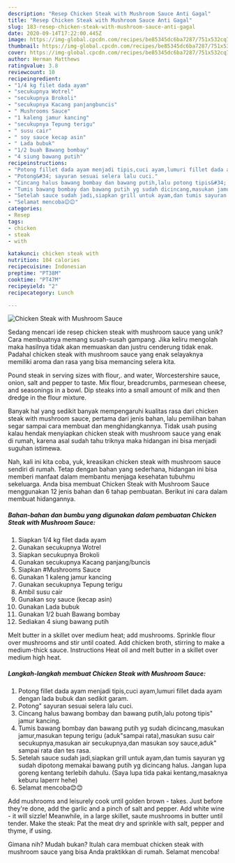 ```yaml
---
description: "Resep Chicken Steak with Mushroom Sauce Anti Gagal"
title: "Resep Chicken Steak with Mushroom Sauce Anti Gagal"
slug: 183-resep-chicken-steak-with-mushroom-sauce-anti-gagal
date: 2020-09-14T17:22:00.445Z
image: https://img-global.cpcdn.com/recipes/be85345dc6ba7287/751x532cq70/chicken-steak-with-mushroom-sauce-foto-resep-utama.jpg
thumbnail: https://img-global.cpcdn.com/recipes/be85345dc6ba7287/751x532cq70/chicken-steak-with-mushroom-sauce-foto-resep-utama.jpg
cover: https://img-global.cpcdn.com/recipes/be85345dc6ba7287/751x532cq70/chicken-steak-with-mushroom-sauce-foto-resep-utama.jpg
author: Herman Matthews
ratingvalue: 3.8
reviewcount: 10
recipeingredient:
- "1/4 kg filet dada ayam"
- "secukupnya Wotrel"
- "secukupnya Brokoli"
- "secukupnya Kacang panjangbuncis"
- " Mushrooms Sauce"
- "1 kaleng jamur kancing"
- "secukupnya Tepung terigu"
- " susu cair"
- " soy sauce kecap asin"
- " Lada bubuk"
- "1/2 buah Bawang bombay"
- "4 siung bawang putih"
recipeinstructions:
- "Potong fillet dada ayam menjadi tipis,cuci ayam,lumuri fillet dada ayam dengan lada bubuk dan sedikit garam."
- "Potong&#34; sayuran sesuai selera lalu cuci."
- "Cincang halus bawang bombay dan bawang putih,lalu potong tipis&#34; jamur kancing."
- "Tumis bawang bombay dan bawang putih yg sudah dicincang,masukan jamur,masukan tepung terigu (aduk&#34;sampai rata),masukan susu cair secukupnya,masukan air secukupnya,dan masukan soy sauce,aduk&#34; sampai rata dan tes rasa."
- "Setelah sauce sudah jadi,siapkan grill untuk ayam,dan tumis sayuran yg sudah dipotong memakai bawang putih yg dicincang halus. Jangan lupa goreng kentang terlebih dahulu. (Saya lupa tida pakai kentang,masaknya keburu laperrr hehe)"
- "Selamat mencoba😊😊"
categories:
- Resep
tags:
- chicken
- steak
- with

katakunci: chicken steak with 
nutrition: 104 calories
recipecuisine: Indonesian
preptime: "PT38M"
cooktime: "PT47M"
recipeyield: "2"
recipecategory: Lunch

---
```



![Chicken Steak with Mushroom Sauce](https://img-global.cpcdn.com/recipes/be85345dc6ba7287/751x532cq70/chicken-steak-with-mushroom-sauce-foto-resep-utama.jpg)

Sedang mencari ide resep chicken steak with mushroom sauce yang unik? Cara membuatnya memang susah-susah gampang. Jika keliru mengolah maka hasilnya tidak akan memuaskan dan justru cenderung tidak enak. Padahal chicken steak with mushroom sauce yang enak selayaknya memiliki aroma dan rasa yang bisa memancing selera kita.

Pound steak in serving sizes with flour,. and water, Worcestershire sauce, onion, salt and pepper to taste. Mix flour, breadcrumbs, parmesean cheese, and seasonings in a bowl. Dip steaks into a small amount of milk and then dredge in the flour mixture.

Banyak hal yang sedikit banyak mempengaruhi kualitas rasa dari chicken steak with mushroom sauce, pertama dari jenis bahan, lalu pemilihan bahan segar sampai cara membuat dan menghidangkannya. Tidak usah pusing kalau hendak menyiapkan chicken steak with mushroom sauce yang enak di rumah, karena asal sudah tahu triknya maka hidangan ini bisa menjadi suguhan istimewa.


Nah, kali ini kita coba, yuk, kreasikan chicken steak with mushroom sauce sendiri di rumah. Tetap dengan bahan yang sederhana, hidangan ini bisa memberi manfaat dalam membantu menjaga kesehatan tubuhmu sekeluarga. Anda bisa membuat Chicken Steak with Mushroom Sauce menggunakan 12 jenis bahan dan 6 tahap pembuatan. Berikut ini cara dalam membuat hidangannya.

<!--inarticleads1-->

##### Bahan-bahan dan bumbu yang digunakan dalam pembuatan Chicken Steak with Mushroom Sauce:

1. Siapkan 1/4 kg filet dada ayam
1. Gunakan secukupnya Wotrel
1. Siapkan secukupnya Brokoli
1. Gunakan secukupnya Kacang panjang/buncis
1. Siapkan  #Mushrooms Sauce
1. Gunakan 1 kaleng jamur kancing
1. Gunakan secukupnya Tepung terigu
1. Ambil  susu cair
1. Gunakan  soy sauce (kecap asin)
1. Gunakan  Lada bubuk
1. Gunakan 1/2 buah Bawang bombay
1. Sediakan 4 siung bawang putih


Melt butter in a skillet over medium heat; add mushrooms. Sprinkle flour over mushrooms and stir until coated. Add chicken broth, stirring to make a medium-thick sauce. Instructions Heat oil and melt butter in a skillet over medium high heat. 

<!--inarticleads2-->

##### Langkah-langkah membuat Chicken Steak with Mushroom Sauce:

1. Potong fillet dada ayam menjadi tipis,cuci ayam,lumuri fillet dada ayam dengan lada bubuk dan sedikit garam.
1. Potong&#34; sayuran sesuai selera lalu cuci.
1. Cincang halus bawang bombay dan bawang putih,lalu potong tipis&#34; jamur kancing.
1. Tumis bawang bombay dan bawang putih yg sudah dicincang,masukan jamur,masukan tepung terigu (aduk&#34;sampai rata),masukan susu cair secukupnya,masukan air secukupnya,dan masukan soy sauce,aduk&#34; sampai rata dan tes rasa.
1. Setelah sauce sudah jadi,siapkan grill untuk ayam,dan tumis sayuran yg sudah dipotong memakai bawang putih yg dicincang halus. Jangan lupa goreng kentang terlebih dahulu. (Saya lupa tida pakai kentang,masaknya keburu laperrr hehe)
1. Selamat mencoba😊😊


Add mushrooms and leisurely cook until golden brown - takes. Just before they&#39;re done, add the garlic and a pinch of salt and pepper. Add white wine - it will sizzle! Meanwhile, in a large skillet, saute mushrooms in butter until tender. Make the steak: Pat the meat dry and sprinkle with salt, pepper and thyme, if using. 

Gimana nih? Mudah bukan? Itulah cara membuat chicken steak with mushroom sauce yang bisa Anda praktikkan di rumah. Selamat mencoba!
